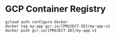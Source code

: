 # GCP Container Registry
```
gcloud auth configure-docker
docker tag my-app gcr.io/[PROJECT-ID]/my-app:v1
docker push gcr.io/[PROJECT-ID]/my-app:v1
```
